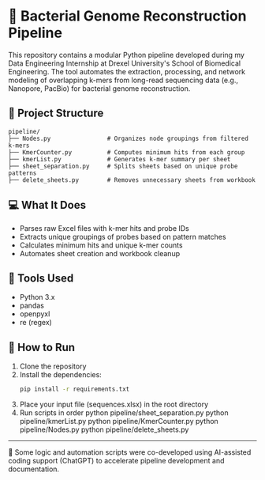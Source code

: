 # 🧬 Bacterial Genome Reconstruction Pipeline

This repository contains a modular Python pipeline developed during my Data Engineering Internship at Drexel University's School of Biomedical Engineering. The tool automates the extraction, processing, and network modeling of overlapping k-mers from long-read sequencing data (e.g., Nanopore, PacBio) for bacterial genome reconstruction.

## 📁 Project Structure

```text
pipeline/
├── Nodes.py                # Organizes node groupings from filtered k-mers
├── KmerCounter.py          # Computes minimum hits from each group
├── kmerList.py             # Generates k-mer summary per sheet
├── sheet_separation.py     # Splits sheets based on unique probe patterns
├── delete_sheets.py        # Removes unnecessary sheets from workbook
```

## 💻 What It Does

- Parses raw Excel files with k-mer hits and probe IDs
- Extracts unique groupings of probes based on pattern matches
- Calculates minimum hits and unique k-mer counts
- Automates sheet creation and workbook cleanup

## 🔧 Tools Used

- Python 3.x
- pandas
- openpyxl
- re (regex)

## 🧪 How to Run

1. Clone the repository
2. Install the dependencies:
   ```bash
   pip install -r requirements.txt
3. Place your input file (sequences.xlsx) in the root directory
4. Run scripts in order
  python pipeline/sheet_separation.py
  python pipeline/kmerList.py
  python pipeline/KmerCounter.py
  python pipeline/Nodes.py
  python pipeline/delete_sheets.py

---
🧠 Some logic and automation scripts were co-developed using AI-assisted coding support (ChatGPT) to accelerate pipeline development and documentation.



